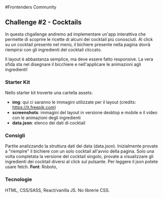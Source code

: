 #Frontenders Community

## Challenge #2 - Cocktails

In questa chgallenge andremo ad implementare un'app interattiva che permette di scoprire le ricette di alcuni dei cocktail più conosciuti. Al click su un cocktail presente nel menù, il bichiere presente nella pagina dovrà riempirsi con gli ingredienti del cocktail cliccato.

Il layout è abbastanza semplice, ma deve essere fatto responsive. La vera sfida sta nel disegnare il bicchiere e nell'applicare le animazioni agli ingredienti!

### Starter Kit

Nello starter kit troverte una cartella assets:

- **img**: qui ci saranno le immagini utilizzate per il layout (credits: https://it.freepik.com)
- **screenshots**: immagini del layout in versione desktop e mobile e il video con le animazioni degli ingredienti
- **data.json**: elenco dei dati di cocktail

### Consigli

Partite analizzando la struttura dati dei data (data.json).
Inizialmente provate a "riempire" il bichiere con un solo cocktail all'avvio della pagina. Solo una volta completata la versione del cocktail singolo, provate a visualizzare gli ingredienti dei cocktail diversi al click sul pulsante.
Per leggere il json potete usare fetch.
**Font**: Roboto,

### Tecnologie

HTML, CSS/SASS, React/vanilla JS.
No librerie CSS.
